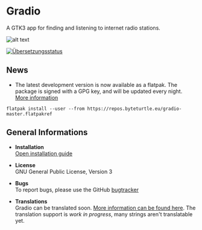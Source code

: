 # Gradio
A GTK3 app for finding and listening to internet radio stations.

![alt text](https://raw.githubusercontent.com/haecker-felix/gradio/master/data/icons/hicolor/256x256/apps/de.haeckerfelix.gradio.png "Logo")

<a href="https://hosted.weblate.org/engage/gradio/?utm_source=widget">
<img src="https://hosted.weblate.org/widgets/gradio/-/svg-badge.svg" alt="Übersetzungsstatus" />
</a>

## News
* The latest development version is now available as a flatpak. The package is signed with a GPG key, and will be updated every night. [More information](https://github.com/haecker-felix/gradio/wiki/Install-Gradio)
```
flatpak install --user --from https://repos.byteturtle.eu/gradio-master.flatpakref
```


## General Informations
* **Installation**  
[Open installation guide](https://github.com/haecker-felix/gradio/wiki/Install-Gradio)

* **License**  
GNU General Public License, Version 3

* **Bugs**  
To report bugs, please use the GitHub [bugtracker](https://github.com/haecker-felix/gradio/issues)

* **Translations**  
Gradio can be translated soon. [More information can be found here](https://hosted.weblate.org/engage/gradio/).
The translation support is *work in progress*, many strings aren't translatable yet.

